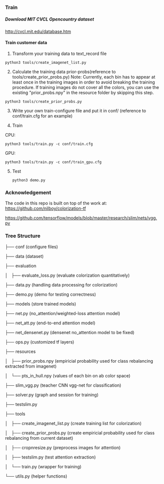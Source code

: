 
### Train

##### Download MIT CVCL Opencountry dataset
http://cvcl.mit.edu/database.htm

#### Train customer data

1. Transform your training data to text_record file
```
python3 tools/create_imagenet_list.py
```

2. Calculate the training data prior-probs(reference to tools/create_prior_probs.py)
Note: Currently, each bin has to appear at least once in the training images in order to avoid breaking the training procedure. If training images do not cover all the colors, you can use
the existing "prior_probs.npy" in the resource folder by skipping this step.
```
python3 tools/create_prior_probs.py
```

3. Write your own train-configure file and put it in conf/ (reference to conf/train.cfg for an example)

4. Train

CPU:

```
python3 tools/train.py -c conf/train.cfg
```

GPU:
```
python3 tools/train.py -c conf/train_gpu.cfg
```

5. Test

    ```
    python3 demo.py
    ```


### Acknowledgement
The code in this repo is built on top of the work at:
https://github.com/nilboy/colorization-tf

https://github.com/tensorflow/models/blob/master/research/slim/nets/vgg.py

### Tree Structure
├── conf            (configure files)

├── data            (dataset)

├── evaluation

│   ├── evaluate_loss.py (evaluate colorization quantitatively)

├── data.py         (handling data processing for colorization)

├── demo.py         (demo for testing correctness)

├── models          (store trained models)

├── net.py          (no_attention/weighted-loss attention model)

├── net_att.py      (end-to-end attention model)

├── net_densenet.py (densenet no_attention model to be fixed)

├── ops.py          (customized tf layers)

├── resources       

│   ├── prior_probs.npy (empiricial probability used for class rebalancing extracted from imagenet)

│   └── pts_in_hull.npy (values of each bin on ab color space)

├── slim_vgg.py         (teacher CNN vgg-net for classification)

├── solver.py           (graph and session for training)

├── testslim.py

├── tools

│   ├── create_imagenet_list.py (create training list for colorization)

│   ├── create_prior_probs.py   (create empiricial probability used for class rebalancing from current dataset)

│   ├── cropnresize.py          (preprocess images for attention)

│   ├── testslim.py             (test attention extraction)

│   └── train.py                (wrapper for training)

└── utils.py                    (helper functions)
